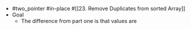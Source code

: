 - #two_pointer #in-place #[[23. Remove Duplicates from sorted Array]]
- Goal
	- The difference from part one is that values are